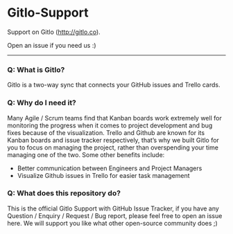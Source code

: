 # Gitlo-Support
Support on Gitlo (http://gitlo.co).

Open an issue if you need us :)

---

### Q: What is Gitlo?

Gitlo is a two-way sync that connects your GitHub issues and Trello cards.

### Q: Why do I need it?

Many Agile / Scrum teams find that Kanban boards work extremely well for monitoring the progress when it comes to project development and bug fixes because of the visualization. Trello and Github are known for its Kanban boards and issue tracker respectively, that’s why we built Gitlo for you to focus on managing the project, rather than overspending your time managing one of the two. Some other benefits include:

- Better communication between Engineers and Project Managers
- Visualize Github issues in Trello for easier task management

### Q: What does this repository do?

This is the official Gitlo Support with GitHub Issue Tracker, if you have any Question / Enquiry / Request / Bug report, please feel free to open an issue here. We will support you like what other open-source community does ;)
